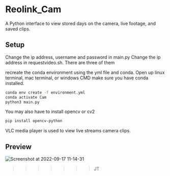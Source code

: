 # Reolink_Cam
A Python interface to view stored days on the camera, live footage, and saved clips. 


## Setup
Change the ip address, username and password in main.py 
Change the ip address in requestvideo.sh. There are three of them 

recreate the conda environment using the yml file and conda. 
Open up linux terminal, mac terminal, or windows CMD 
make sure you have conda installed.
```bash
conda env create -f environment.yml
conda activate Cam
python3 main.py
```
You may also have to install opencv or cv2 
```bash
pip install opencv-python
```

VLC media player is used to view live streams camera clips. 

## Preview
![Screenshot at 2022-09-17 11-14-31](https://user-images.githubusercontent.com/51917264/190851760-a9f68216-5a67-425f-94a4-f06e131fd4bc.png)
>>>>>>> JT
